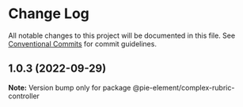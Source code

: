 # Change Log

All notable changes to this project will be documented in this file.
See [Conventional Commits](https://conventionalcommits.org) for commit guidelines.

## 1.0.3 (2022-09-29)

**Note:** Version bump only for package @pie-element/complex-rubric-controller
